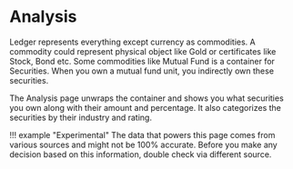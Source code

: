 # Analysis

Ledger represents everything except currency as commodities. A
commodity could represent physical object like Gold or certificates
like Stock, Bond etc. Some commodities like Mutual Fund is a container
for Securities. When you own a mutual fund unit, you indirectly own
these securities.

The Analysis page unwraps the container and shows you what securities
you own along with their amount and percentage. It also categorizes
the securities by their industry and rating.

!!! example "Experimental"
    The data that powers this page comes from various sources and might
    not be 100% accurate. Before you make any decision based on this
    information, double check via different source.
